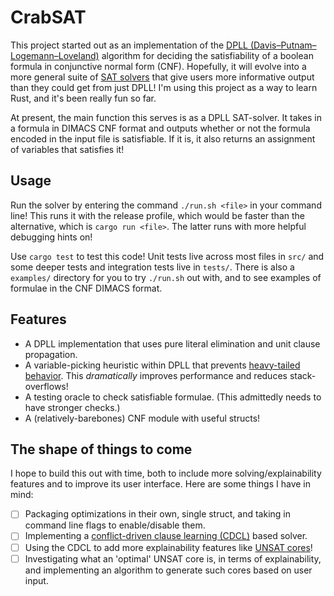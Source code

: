 # CrabSAT

This project started out as an implementation of the [DPLL (Davis–Putnam–Logemann–Loveland)](https://www.wikiwand.com/en/DPLL_algorithm) algorithm for deciding the satisfiability of a boolean formula in conjunctive normal form (CNF). Hopefully, it will evolve into a more general suite of [SAT solvers](https://www.wikiwand.com/en/SAT_solver) that give users more informative output than they could get from just DPLL! I'm using this project as a way to learn Rust, and it's been really fun so far.

At present, the main function this serves is as a DPLL SAT-solver. It takes in a formula in DIMACS CNF format and outputs whether or not the formula encoded in the input file is satisfiable. If it is, it also returns an assignment of variables that satisfies it!

## Usage

Run the solver by entering the command `./run.sh <file>` in your command line! This runs it with the release profile, which would be faster than the alternative, which is `cargo run <file>`. The latter runs with more helpful debugging hints on!

Use `cargo test` to test this code! Unit tests live across most files in `src/` and some deeper tests and integration tests live in `tests/`. There is also a `examples/` directory for you to try `./run.sh` out with, and to see examples of formulae in the CNF DIMACS format.

## Features

- A DPLL implementation that uses pure literal elimination and unit clause propagation.
- A variable-picking heuristic within DPLL that prevents [heavy-tailed behavior](https://www.semanticscholar.org/paper/Heavy-Tailed-Phenomena-in-Satisfiability-and-Gomes-Selman/6eb44d3238bcab0b0b7ad634288a49787b84abde). This *dramatically* improves performance and reduces stack-overflows! 
- A testing oracle to check satisfiable formulae. (This admittedly needs to have stronger checks.)
- A (relatively-barebones) CNF module with useful structs!

## The shape of things to come

I hope to build this out with time, both to include more solving/explainability features and to improve its user interface. Here are some things I have in mind:

- [ ] Packaging optimizations in their own, single struct, and taking in command line flags to enable/disable them.
- [ ] Implementing a [conflict-driven clause learning (CDCL)](https://www.wikiwand.com/en/Conflict-driven_clause_learning#Algorithm) based solver.
- [ ] Using the CDCL to add more explainability features like [UNSAT cores](https://www.wikiwand.com/en/Unsatisfiable_core)!
- [ ] Investigating what an 'optimal' UNSAT core is, in terms of explainability, and implementing an algorithm to generate such cores based on user input. 
